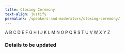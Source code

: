 ```yaml
---
title: Closing Ceremony
text-align: justify
permalink: /speakers-and-moderators/closing-ceremony/
---
```

A B C D E F G H I J K L M N O P Q R S T U V W X Y Z 


### Details to be updated
